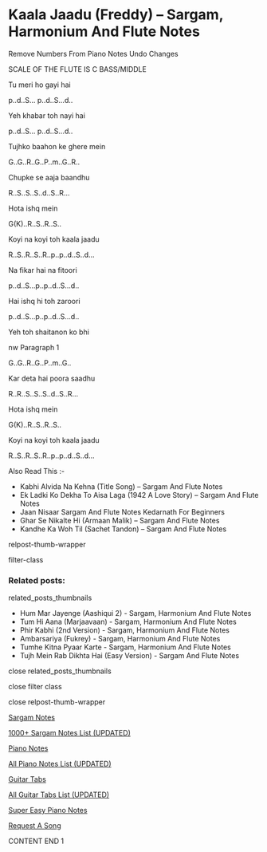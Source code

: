 
# Kaala Jaadu (Freddy) – Sargam, Harmonium And Flute Notes

Remove Numbers From Piano Notes
Undo Changes

SCALE OF THE FLUTE IS C BASS/MIDDLE

Tu meri ho gayi hai

p..d..S… p..d..S…d..

Yeh khabar toh nayi hai

p..d..S… p..d..S…d..

Tujhko baahon ke ghere mein

G..G..R..G..P..m..G..R..

Chupke se aaja baandhu

R..S..S..S..d..S..R…

Hota ishq mein

G(K)..R..S..R..S..

Koyi na koyi toh kaala jaadu

R..S..R..S..R..p..p..d..S..d…

Na fikar hai na fitoori

p..d..S…p..p..d..S…d..

Hai ishq hi toh zaroori

p..d..S…p..p..d..S…d..

Yeh toh shaitanon ko bhi

nw Paragraph 1

G..G..R..G..P..m..G..

Kar deta hai poora saadhu

R..R..S..S..S..d..S..R…

Hota ishq mein

G(K)..R..S..R..S..

Koyi na koyi toh kaala jaadu

R..S..R..S..R..p..p..d..S..d…

Also Read This :-

* Kabhi Alvida Na Kehna (Title Song) – Sargam And Flute Notes
* Ek Ladki Ko Dekha To Aisa Laga (1942 A Love Story) – Sargam And Flute Notes
* Jaan Nisaar Sargam And Flute Notes Kedarnath For Beginners
* Ghar Se Nikalte Hi (Armaan Malik) – Sargam And Flute Notes
* Kandhe Ka Woh Til (Sachet Tandon) – Sargam And Flute Notes

relpost-thumb-wrapper

filter-class

### Related posts:

related_posts_thumbnails

* Hum Mar Jayenge (Aashiqui 2) - Sargam, Harmonium And Flute Notes
* Tum Hi Aana (Marjaavaan) - Sargam, Harmonium And Flute Notes
* Phir Kabhi (2nd Version) - Sargam, Harmonium And Flute Notes
* Ambarsariya (Fukrey) - Sargam, Harmonium And Flute Notes
* Tumhe Kitna Pyaar Karte - Sargam, Harmonium And Flute Notes
* Tujh Mein Rab Dikhta Hai (Easy Version) - Sargam And Flute Notes

close related_posts_thumbnails

close filter class

close relpost-thumb-wrapper

[Sargam Notes](https://www.notationsworld.com/sargam-notes.html)

[1000+ Sargam Notes List (UPDATED)](https://www.notationsworld.com/all-songs-list-sargam-notes.html)

[Piano Notes](https://www.notationsworld.com/piano-notes.html)

[All Piano Notes List (UPDATED)](https://www.notationsworld.com/all-songs-list-piano-notes.html)

[Guitar Tabs](https://www.notationsworld.com/guitar-tabs.html)

[All Guitar Tabs List (UPDATED)](https://www.notationsworld.com/all-songs-list-guitar-tabs.html)

[Super Easy Piano Notes](https://studywall.in/)

[Request A Song](https://www.notationsworld.com/request-a-song.html)

CONTENT END 1

